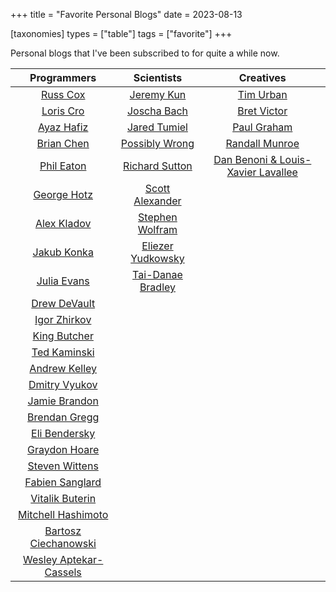 +++
title = "Favorite Personal Blogs"
date = 2023-08-13

[taxonomies]
types = ["table"]
tags = ["favorite"]
+++

Personal blogs that I've been subscribed to for quite a while now.

<!-- more -->

|                         Programmers                          |                             Scientists                              |                          Creatives                          |
|:------------------------------------------------------------:|:-------------------------------------------------------------------:|:-----------------------------------------------------------:|
|            [Russ Cox](https://research.swtch.com)            |                 [Jeremy Kun](https://jeremykun.com)                 |        [Tim Urban](https://waitbutwhy.com/archive/)         |
|            [Loris Cro](https://kristoff.it/blog/)            |                    [Joscha Bach](http://bach.ai)                    |            [Bret Victor](http://worrydream.com)             |
|             [Ayaz Hafiz](https://ayazhafiz.com)              |         [Jared Tumiel](https://jaredtumiel.github.io/blog/)         |     [Paul Graham](http://paulgraham.com/articles.html)      |
|           [Brian Chen](https://blog.vero.site/all)           |        [Possibly Wrong](https://possiblywrong.wordpress.com)        |         [Randall Munroe](https://xkcd.com/archive/)         |
|          [Phil Eaton](https://notes.eatonphil.com)           |          [Richard Sutton](http://www.incompleteideas.net)           | [Dan Benoni & Louis-Xavier Lavallee](https://growth.design) |
|        [George Hotz](https://geohot.github.io/blog/)         |       [Scott Alexander](https://astralcodexten.substack.com)        |                                                             |
|           [Alex Kladov](https://matklad.github.io)           | [Stephen Wolfram](https://writings.stephenwolfram.com/all-by-date/) |                                                             |
|           [Jakub Konka](http://www.jakubkonka.com)           |       [Eliezer Yudkowsky](https://www.yudkowsky.net/sitemap/)       |                                                             |
|                [Julia Evans](https://jvns.ca)                |      [Tai-Danae Bradley](https://www.math3ma.com/categories/)       |                                                             |
|           [Drew DeVault](https://drewdevault.com)            |                                                                     |                                                             |
|        [Igor Zhirkov](https://rubber-duck-typing.com)        |                                                                     |                                                             |
|              [King Butcher](https://kprotty.me)              |                                                                     |                                                             |
|      [Ted Kaminski](https://www.tedinski.com/archive/)       |                                                                     |                                                             |
|          [Andrew Kelley](https://andrewkelley.me/)           |                                                                     |                                                             |
|       [Dmitry Vyukov](https://www.1024cores.net/home/)       |                                                                     |                                                             |
|     [Jamie Brandon](https://www.scattered-thoughts.net)      |                                                                     |                                                             |
|     [Brendan Gregg](https://www.brendangregg.com/blog/)      |                                                                     |                                                             |
| [Eli Bendersky](https://eli.thegreenplace.net/archives/all/) |                                                                     |                                                             |
|       [Graydon Hoare](https://graydon2.dreamwidth.org)       |                                                                     |                                                             |
|              [Steven Wittens](https://acko.net)              |                                                                     |                                                             |
|        [Fabien Sanglard](https://fabiensanglard.net)         |                                                                     |                                                             |
|            [Vitalik Buterin](https://vitalik.ca)             |                                                                     |                                                             |
|     [Mitchell Hashimoto](https://mitchellh.com/writing)      |                                                                     |                                                             |
|   [Bartosz Ciechanowski](https://ciechanow.ski/archives/)    |                                                                     |                                                             |
|     [Wesley Aptekar-Cassels](https://blog.wesleyac.com)      |                                                                     |                                                             |
